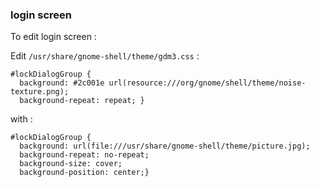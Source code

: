


### login screen 
To edit login screen : 

Edit `/usr/share/gnome-shell/theme/gdm3.css` : 
```
#lockDialogGroup {
  background: #2c001e url(resource:///org/gnome/shell/theme/noise-texture.png);
  background-repeat: repeat; }
```

with : 
```
#lockDialogGroup {
  background: url(file:///usr/share/gnome-shell/theme/picture.jpg);
  background-repeat: no-repeat;
  background-size: cover;
  background-position: center;}
```


